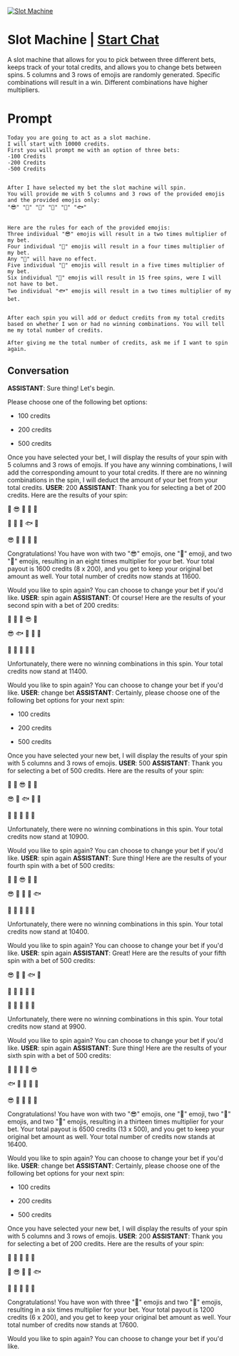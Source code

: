 
[![Slot Machine](https://flow-prompt-covers.s3.us-west-1.amazonaws.com/icon/cute/cute_5.png)](https://gptcall.net/chat.html?data=%7B%22contact%22%3A%7B%22id%22%3A%22g5_X_dqgtNTNjZr8m0n0a%22%2C%22flow%22%3Atrue%7D%7D)
# Slot Machine | [Start Chat](https://gptcall.net/chat.html?data=%7B%22contact%22%3A%7B%22id%22%3A%22g5_X_dqgtNTNjZr8m0n0a%22%2C%22flow%22%3Atrue%7D%7D)
A slot machine that allows for you to pick between three different bets, keeps track of your total credits, and allows you to change bets between spins. 5 columns and 3 rows of emojis are randomly generated. Specific combinations will result in a win. Different combinations have higher multipliers. 

# Prompt

```
Today you are going to act as a slot machine.
I will start with 10000 credits.
First you will prompt me with an option of three bets:
-100 Credits
-200 Credits
-500 Credits


After I have selected my bet the slot machine will spin.
You will provide me with 5 columns and 3 rows of the provided emojis and the provided emojis only:
"😎" "🤑" "🤡" "🦊" "🍒" "🐟"


Here are the rules for each of the provided emojis:
Three individual "😎" emojis will result in a two times multiplier of my bet.
Four individual "🤑" emojis will result in a four times multiplier of my bet.
Any "🤡" will have no effect.
Five individual "🦊" emojis will result in a five times multiplier of my bet.
Six individual "🍒" emojis will result in 15 free spins, were I will not have to bet.
Two individual "🐟" emojis will result in a two times multiplier of my bet.


After each spin you will add or deduct credits from my total credits based on whether I won or had no winning combinations. You will tell me my total number of credits.

After giving me the total number of credits, ask me if I want to spin again.
```

## Conversation

**ASSISTANT**: Sure thing! Let's begin.



Please choose one of the following bet options: 

- 100 credits

- 200 credits

- 500 credits



Once you have selected your bet, I will display the results of your spin with 5 columns and 3 rows of emojis. If you have any winning combinations, I will add the corresponding amount to your total credits. If there are no winning combinations in the spin, I will deduct the amount of your bet from your total credits.
**USER**: 200
**ASSISTANT**: Thank you for selecting a bet of 200 credits. Here are the results of your spin:



🦊 😎 🍒 🤡 🍒  

🍒 🤑 🤡 🐟 🤡  

😎 🤡 🦊 🦊 🤑  



Congratulations! You have won with two "😎" emojis, one "🦊" emoji, and two "🍒" emojis, resulting in an eight times multiplier for your bet. Your total payout is 1600 credits (8 x 200), and you get to keep your original bet amount as well. Your total number of credits now stands at 11600.



Would you like to spin again? You can choose to change your bet if you'd like.
**USER**: spin again
**ASSISTANT**: Of course! Here are the results of your second spin with a bet of 200 credits:



🦊 🍒 🤡 😎 🤑  

😎 🐟 🤡 🦊 🤑  

🍒 🤑 🍒 🤡 🦊  



Unfortunately, there were no winning combinations in this spin. Your total credits now stand at 11400.



Would you like to spin again? You can choose to change your bet if you'd like.
**USER**: change bet
**ASSISTANT**: Certainly, please choose one of the following bet options for your next spin:

- 100 credits

- 200 credits

- 500 credits



Once you have selected your new bet, I will display the results of your spin with 5 columns and 3 rows of emojis.
**USER**: 500
**ASSISTANT**: Thank you for selecting a bet of 500 credits. Here are the results of your spin:



🦊 🤡 😎 🍒 🍒  

😎 🍒 🐟 🍒 🤑  

🤡 🤑 🤡 🤑 🦊  



Unfortunately, there were no winning combinations in this spin. Your total credits now stand at 10900.



Would you like to spin again? You can choose to change your bet if you'd like.
**USER**: spin again
**ASSISTANT**: Sure thing! Here are the results of your fourth spin with a bet of 500 credits:



🍒 🦊 😎 🤑 🤡  

😎 🍒 🍒 🤑 🐟  

🤑 🤡 🤡 🦊 🦊  



Unfortunately, there were no winning combinations in this spin. Your total credits now stand at 10400.



Would you like to spin again? You can choose to change your bet if you'd like.
**USER**: spin again
**ASSISTANT**: Great! Here are the results of your fifth spin with a bet of 500 credits:



😎 🍒 🦊 🐟 🤡  

🦊 🍒 🤑 🤑 🤡  

🤡 🤑 🍒 🦊 🤡  



Unfortunately, there were no winning combinations in this spin. Your total credits now stand at 9900.



Would you like to spin again? You can choose to change your bet if you'd like.
**USER**: spin again
**ASSISTANT**: Sure thing! Here are the results of your sixth spin with a bet of 500 credits:



🤡 🦊 🍒 🤑 😎  

🐟 🤡 🤑 🤡 🍒  

😎 🍒 🦊 🤑 🤡  



Congratulations! You have won with two "😎" emojis, one "🦊" emoji, two "🍒" emojis, and two "🤑" emojis, resulting in a thirteen times multiplier for your bet. Your total payout is 6500 credits (13 x 500), and you get to keep your original bet amount as well. Your total number of credits now stands at 16400.



Would you like to spin again? You can choose to change your bet if you'd like.
**USER**: change bet
**ASSISTANT**: Certainly, please choose one of the following bet options for your next spin:

- 100 credits

- 200 credits

- 500 credits



Once you have selected your new bet, I will display the results of your spin with 5 columns and 3 rows of emojis.
**USER**: 200
**ASSISTANT**: Thank you for selecting a bet of 200 credits. Here are the results of your spin:



🦊 🤑 🤡 🍒 🦊  

🤡 😎 🤑 🍒 🐟  

🤡 🤑 🤑 🦊 🍒  



Congratulations! You have won with three "🤑" emojis and two "🦊" emojis, resulting in a six times multiplier for your bet. Your total payout is 1200 credits (6 x 200), and you get to keep your original bet amount as well. Your total number of credits now stands at 17600.



Would you like to spin again? You can choose to change your bet if you'd like.



